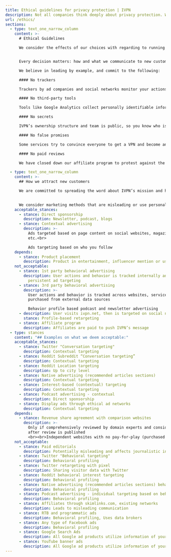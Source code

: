 ```yaml
---
title: Ethical guidelines for privacy protection | IVPN
description: Not all companies think deeply about privacy protection. We do. We refuse to share data with third parties or engage in privacy violating advertising. Learn more details and understand the why’s.
url: /ethics/
sections:
  - type: text_one_narrow_column
    content: >-
      # Ethical Guidelines

      We consider the effects of our choices with regarding to running our service. We follow a privacy-first mindset that goes beyond the basics.


      Every decision matters: how and what we communicate to new customers, what information we collect and what tools we use to improve our service.

      We believe in leading by example, and commit to the following:

      #### No trackers

      Trackers by ad companies and social networks monitor your actions and aid in profiling you. You won’t find them on ivpn.net - we are a tracking free provider.

      #### No third-party tools

      Tools like Google Analytics collect personally identifiable information. We use software hosted only on IVPN controlled servers to ensure your privacy.

      #### No secrets

      IVPN’s ownership structure and team is public, so you know who is responsible for protecting your privacy.

      #### No false promises

      Some services try to convince everyone to get a VPN and become anonymous online. We don't advertise benefits that are not attainable by using a VPN.

      #### No paid reviews

      We have closed down our affiliate program to protest against the practice of paid reviews and misleading recommendations by "best VPN" websites.

  - type: text_one_narrow_column
    content: >-
      ## How we attract new customers

      We are committed to spreading the word about IVPN’s mission and help more people protect their privacy. Utilizing free and paid channels to reach new audiences is part of this process.
      

      We consider marketing methods that are misleading or use personal profiling harmful, and refuse to engage in them. For this reason, we shun behavioral advertising that uses data collected in ways you might not know about and don't advertise on Facebook and Google properties.
    acceptable_stances:
      - stance: Direct sponsorship
        description: Newsletter, podcast, blogs
      - stance: Contextual advertising
        description: >-
          Ads targeted based on page content on social websites, magazines,
          etc.<br>

          Ads targeting based on who you follow
    depends:
      - stance: Product placement
        description: Product in entertainment, influencer mention or usage, paid editorial
    not_acceptable:
      - stance: 1st party behavioral advertising
        description: User actions and behavior is tracked internally and used for
          persistent ad targeting
      - stance: 3rd party behavioral advertising
        description: >-
          User actions and behavior is tracked across websites, services,
          purchased from external data sources

          Behavior profile based podcast and newsletter advertising
      - description: User visits ivpn.net, then is targeted on social network
        stance: Profile-based retargeting
      - stance: Affiliate program
        description: Affiliates are paid to push IVPN’s message
  - type: stances
    content: "## Examples on what we deem acceptable:"
    acceptable_stances:
      - stance: Twitter "Conversation targeting"
        description: Contextual targeting
      - stance: Reddit Subreddit “Conversation targeting”
        description: Contextual targeting
      - stance: Reddit Location targeting
        description: Up to city level
      - stance: Native advertising (recommended articles sections)
        description: Contextual targeting
      - stance: Interest-based (contextual) targeting
        description: Contextual targeting
      - stance: Podcast advertising - contextual
        description: Direct sponsorship
      - stance: Display ads through ethical ad networks
        description: Contextual targeting
    depends:
      - stance: Revenue share agreement with comparison websites
        description: >-
          Only if comprehensively reviewed by domain experts and considered
          after review is published
          <br><br>Independent websites with no pay-for-play (purchased rankings)
    not_acceptable:
      - stance: Paid editorials
        description: Potentially misleading and affects journalistic independence
      - stance: Twitter "Behavioral targeting"
        description: Behavioral profiling
      - stance: Twitter retargeting with pixel
        description: Sharing visitor data with Twitter
      - stance: Reddit behavioral interest targeting
        description: Behavioral profiling
      - stance: Native advertising (recommended articles sections) behavioral "attribute" targeting
        description: Behavioral profiling
      - stance: Podcast advertising - individual targeting based on behavioral profile
        description: Behavioral profiling
      - stance: Affiliates through skimlinks.com, existing networks
        description: Leads to misleading communication
      - stance: RTB and programmatic ads
        description: Behavioral profiling, Uses data brokers
      - stance: Any type of Facebook ads
        description: Behavioral profiling
      - stance: Google Search Ads
        description: All Google ad products utilize information of your personal profile
      - stance: YouTube banner ads
        description: All Google ad products utilize information of your personal profile
---
```

